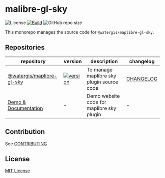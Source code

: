 # malibre-gl-sky

![License](https://img.shields.io/github/license/watergis/maplibre-gl-sky)
[![Build](https://github.com/watergis/maplibre-gl-sky/actions/workflows/build.yml/badge.svg)](https://github.com/watergis/maplibre-gl-sky/actions/workflows/build.yml)
![GitHub repo size](https://img.shields.io/github/repo-size/watergis/maplibre-gl-sky)

This monorepo manages the source code for `@watergis/maplibre-gl-sky`.

## Repositories

| repository | version | description | changelog |
|---|---|---|---|
|[@watergis/maplibre-gl-sky](./packages/maplibre-gl-sky/)| [![version](https://img.shields.io/npm/v/@watergis/maplibre-gl-sky.svg)](https://www.npmjs.com/package/@watergis/maplibre-gl-sky) | To manage maplibre sky plugin source code|[CHANGELOG](./packages/maplibre-gl-sky/CHANGELOG.md)|
|[Demo & Documentation](./sites/demo/)| - | Demo website code for maplibre sky plugin |-|

## Contribution

See [CONTRIBUTING](./CONTRIBUTING.md)

## License

[MIT License](LICENSE)
